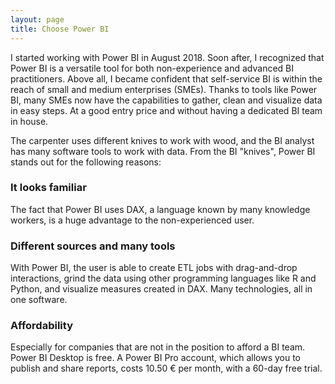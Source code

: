 ```yaml
---
layout: page
title: Choose Power BI
---
```



I started working with Power BI in August 2018. Soon after, I recognized that Power BI is a versatile tool for both non-experience and advanced BI practitioners. Above all, I became confident that self-service BI is within the reach of small and medium enterprises (SMEs). Thanks to tools like Power BI, many SMEs now have the capabilities to gather, clean and visualize data in easy steps. At a good entry price and without having a dedicated BI team in house.   

The carpenter uses different knives to work with wood, and the BI analyst has many software tools to work with data. From the BI "knives", Power BI stands out for the following reasons:   

### It looks familiar   

The fact that Power BI uses DAX, a language known by many knowledge workers, is a huge advantage to the non-experienced user.   
 
### Different sources and many tools   

With Power BI, the user is able to create ETL jobs with drag-and-drop interactions, grind the data using other programming languages like R and Python, and visualize measures created in DAX. Many technologies, all in one software.   
 
### Affordability   

Especially for companies that are not in the position to afford a BI team. Power BI Desktop is free. A Power BI Pro account, which allows you to publish and share reports, costs 10.50 € per month, with a 60-day free trial.  

 